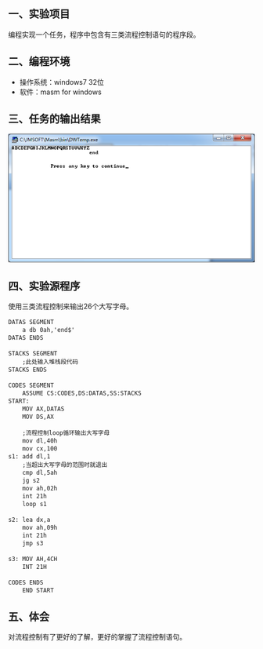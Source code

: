 ## 一、实验项目 
编程实现一个任务，程序中包含有三类流程控制语句的程序段。  

## 二、编程环境 
* 操作系统：windows7 32位
* 软件：masm for windows

## 三、任务的输出结果  
![photo1](ex2_1.png)

## 四、实验源程序  
使用三类流程控制来输出26个大写字母。  
```
DATAS SEGMENT
    a db 0ah,'end$'
DATAS ENDS

STACKS SEGMENT
    ;此处输入堆栈段代码
STACKS ENDS

CODES SEGMENT
    ASSUME CS:CODES,DS:DATAS,SS:STACKS
START:
    MOV AX,DATAS
    MOV DS,AX
    
    ;流程控制loop循环输出大写字母
    mov dl,40h
    mov cx,100
s1: add dl,1
    ;当超出大写字母的范围时就退出
    cmp dl,5ah
    jg s2
    mov ah,02h
    int 21h
    loop s1
    
s2: lea dx,a
    mov ah,09h
    int 21h
    jmp s3
    
s3: MOV AH,4CH
    INT 21H
    
CODES ENDS
    END START
```
## 五、体会  
对流程控制有了更好的了解，更好的掌握了流程控制语句。